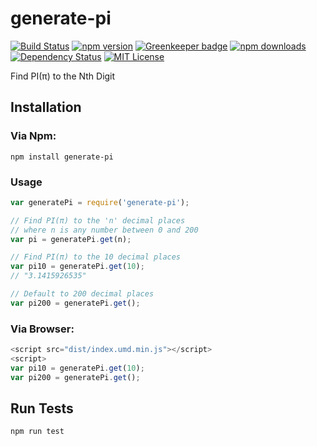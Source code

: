 # generate-pi

[![Build Status](https://travis-ci.org/palashmon/generate-pi.svg?branch=master)](https://travis-ci.org/palashmon/generate-pi)
[![npm version](https://img.shields.io/npm/v/generate-pi.svg)](http://npm.im/generate-pi)
[![Greenkeeper badge](https://badges.greenkeeper.io/palashmon/generate-pi.svg)](https://greenkeeper.io/)
[![npm downloads](https://img.shields.io/npm/dm/generate-pi.svg)](http://npm.im/generate-pi)
[![Dependency Status](https://david-dm.org/palashmon/generate-pi.svg)](https://david-dm.org/palashmon/generate-pi)
[![MIT License](https://img.shields.io/npm/l/generate-pi.svg?colorB=0BD6D3)](http://opensource.org/licenses/MIT)

Find PI(π) to the Nth Digit 

## Installation

### Via Npm:

```
npm install generate-pi
```

### Usage

```javascript
var generatePi = require('generate-pi');

// Find PI(π) to the 'n' decimal places
// where n is any number between 0 and 200
var pi = generatePi.get(n); 

// Find PI(π) to the 10 decimal places
var pi10 = generatePi.get(10);
// "3.1415926535"

// Default to 200 decimal places
var pi200 = generatePi.get();
```

### Via Browser:

```javascript
<script src="dist/index.umd.min.js"></script>
<script>
var pi10 = generatePi.get(10);
var pi200 = generatePi.get();
```

## Run Tests

```
npm run test
```
